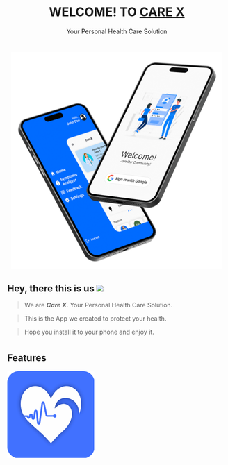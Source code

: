 # <div align="center">WELCOME! TO <a href="https://care-x.github.io/landing-page">CARE X</a></div>
<div align="center">Your Personal Health Care Solution</div>

#
<div align="center"><img src="welcome-page.png" height="500px"></div>

## Hey, there this is us <img src="https://raw.githubusercontent.com/MartinHeinz/MartinHeinz/master/wave.gif" height="40px">

> We are <b><i>Care X</i></b>. Your Personal Health Care Solution.

> This is the App we created to protect your health.

> Hope you install it to your phone and enjoy it.

#
## Features

<img src="care-x_logo.png">
